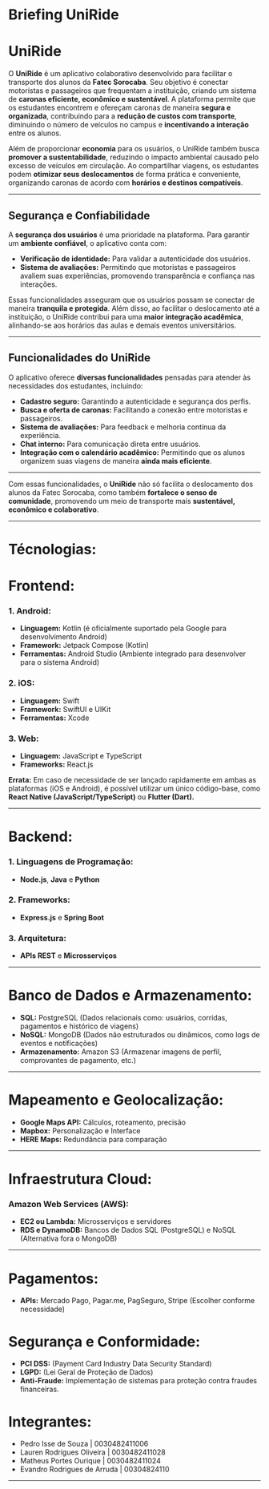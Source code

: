 # **Briefing UniRide**

# UniRide

O **UniRide** é um aplicativo colaborativo desenvolvido para facilitar o transporte dos alunos da **Fatec Sorocaba**. Seu objetivo é conectar motoristas e passageiros que frequentam a instituição, criando um sistema de **caronas eficiente, econômico e sustentável**. A plataforma permite que os estudantes encontrem e ofereçam caronas de maneira **segura e organizada**, contribuindo para a **redução de custos com transporte**, diminuindo o número de veículos no campus e **incentivando a interação** entre os alunos.

Além de proporcionar **economia** para os usuários, o UniRide também busca **promover a sustentabilidade**, reduzindo o impacto ambiental causado pelo excesso de veículos em circulação. Ao compartilhar viagens, os estudantes podem **otimizar seus deslocamentos** de forma prática e conveniente, organizando caronas de acordo com **horários e destinos compatíveis**.

---

## **Segurança e Confiabilidade**

A **segurança dos usuários** é uma prioridade na plataforma. Para garantir um **ambiente confiável**, o aplicativo conta com:
- **Verificação de identidade:** Para validar a autenticidade dos usuários.
- **Sistema de avaliações:** Permitindo que motoristas e passageiros avaliem suas experiências, promovendo transparência e confiança nas interações.

Essas funcionalidades asseguram que os usuários possam se conectar de maneira **tranquila e protegida**. Além disso, ao facilitar o deslocamento até a instituição, o UniRide contribui para uma **maior integração acadêmica**, alinhando-se aos horários das aulas e demais eventos universitários.

---

## **Funcionalidades do UniRide**

O aplicativo oferece **diversas funcionalidades** pensadas para atender às necessidades dos estudantes, incluindo:
- **Cadastro seguro:** Garantindo a autenticidade e segurança dos perfis.
- **Busca e oferta de caronas:** Facilitando a conexão entre motoristas e passageiros.
- **Sistema de avaliações:** Para feedback e melhoria contínua da experiência.
- **Chat interno:** Para comunicação direta entre usuários.
- **Integração com o calendário acadêmico:** Permitindo que os alunos organizem suas viagens de maneira **ainda mais eficiente**.

---

Com essas funcionalidades, o **UniRide** não só facilita o deslocamento dos alunos da Fatec Sorocaba, como também **fortalece o senso de comunidade**, promovendo um meio de transporte mais **sustentável, econômico e colaborativo**.

---

# **Técnologias:**

# Frontend:

### 1. Android:
- **Linguagem:** Kotlin (é oficialmente suportado pela Google para desenvolvimento Android)
- **Framework:** Jetpack Compose (Kotlin)
- **Ferramentas:** Android Studio (Ambiente integrado para desenvolver para o sistema Android)

### 2. iOS:
- **Linguagem:** Swift
- **Framework:** SwiftUI e UIKit
- **Ferramentas:** Xcode

### 3. Web:
- **Linguagem:** JavaScript e TypeScript
- **Frameworks:** React.js

**Errata:** Em caso de necessidade de ser lançado rapidamente em ambas as plataformas (iOS e Android), é possível utilizar um único código-base, como **React Native (JavaScript/TypeScript)** ou **Flutter (Dart).**

---

# Backend:

### 1. Linguagens de Programação:
- **Node.js**, **Java** e **Python**

### 2. Frameworks:
- **Express.js** e **Spring Boot**

### 3. Arquitetura:
- **APIs REST** e **Microsserviços**

---

# Banco de Dados e Armazenamento:

- **SQL:** PostgreSQL (Dados relacionais como: usuários, corridas, pagamentos e histórico de viagens)
- **NoSQL:** MongoDB (Dados não estruturados ou dinâmicos, como logs de eventos e notificações)
- **Armazenamento:** Amazon S3 (Armazenar imagens de perfil, comprovantes de pagamento, etc.)

---

# Mapeamento e Geolocalização:

- **Google Maps API:** Cálculos, roteamento, precisão
- **Mapbox:** Personalização e Interface
- **HERE Maps:** Redundância para comparação

---

# Infraestrutura Cloud:

### **Amazon Web Services (AWS):**
- **EC2 ou Lambda:** Microsserviços e servidores
- **RDS e DynamoDB:** Bancos de Dados SQL (PostgreSQL) e NoSQL (Alternativa fora o MongoDB)

---

# Pagamentos:

- **APIs:** Mercado Pago, Pagar.me, PagSeguro, Stripe (Escolher conforme necessidade)

# Segurança e Conformidade:

- **PCI DSS:** (Payment Card Industry Data Security Standard)
- **LGPD:** (Lei Geral de Proteção de Dados)
- **Anti-Fraude:** Implementação de sistemas para proteção contra fraudes financeiras.

# Integrantes:

- Pedro Isse de Souza | 0030482411006
- Lauren Rodrigues Oliveira | 0030482411028
- Matheus Portes Ourique | 0030482411024
- Evandro Rodrigues de Arruda | 00304824110

---
